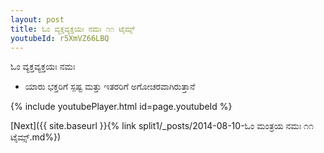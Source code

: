 ```yaml
---
layout: post
title: ಓಂ ವ್ಯಕ್ತವ್ಯಕ್ತಯಃ ನಮಃ ೧೧ ಟೈಮ್ಸ್
youtubeId: r5XmVZ66LBQ
---
```

 
 
 ಓಂ ವ್ಯಕ್ತವ್ಯಕ್ತಯಃ ನಮಃ  
 
 -  ಯಾರು ಭಕ್ತರಿಗೆ ಸ್ಪಷ್ಟ ಮತ್ತು ಇತರರಿಗೆ ಅಗೋಚರವಾಗಿರುತ್ತಾನೆ 
 
  
 
  
 
 
 
 
 
 


{% include youtubePlayer.html id=page.youtubeId %}
 
[Next]({{ site.baseurl }}{% link  split1/_posts/2014-08-10-ಓಂ ಮಂತ್ರಯ ನಮಃ ೧೧ ಟೈಮ್ಸ್.md%})
 
